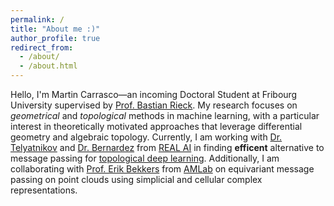 ```yaml
---
permalink: /
title: "About me :)"
author_profile: true
redirect_from: 
  - /about/
  - /about.html
---
```


Hello, I'm Martin Carrasco—an incoming Doctoral Student at Fribourg University supervised by [Prof. Bastian Rieck](https://bastian.rieck.me). My research focuses on *geometrical* and *topological* methods in machine learning, with a particular interest in theoretically motivated approaches that leverage differential geometry and algebraic topology. Currently, I am working with [Dr. Telyatnikov](https://scholar.google.com/citations?user=MzFz-tcAAAAJ&hl=en) and [Dr. Bernardez](https://scholar.google.es/citations?user=YUye6xwAAAAJ&hl=es) from [REAL AI](https://www.ai.ece.ucsb.edu) in finding **efficent** alternative to message passing for [topological deep learning](https://en.wikipedia.org/wiki/Topological_deep_learning). Additionally, I am collaborating with [Prof. Erik Bekkers](https://ebekkers.github.io) from [AMLab](http://amlab.science.uva.nl) on equivariant message passing on point clouds using simplicial and cellular complex representations.
